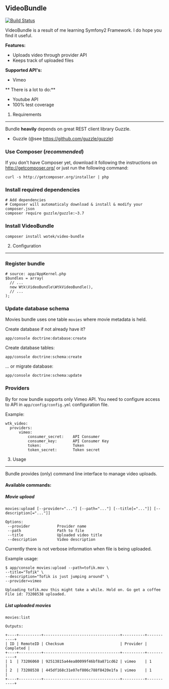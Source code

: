VideoBundle
----------------------------------

[![Build Status](https://travis-ci.org/wotek/VideoBundle.png?branch=master)](https://travis-ci.org/wotek/VideoBundle)

VideoBundle is a result of me learning Symfony2 Framework.
I do hope you find it useful.

**Features:**

* Uploads video through provider API
* Keeps track of uploaded files

**Supported API's:**

* Vimeo

** There is a lot to do:**

* Youtube API
* 100% test coverage

1) Requirements
----------------------------------

Bundle **heavily** depends on great REST client library Guzzle.

* Guzzle (@see https://github.com/guzzle/guzzle)

### Use Composer (*recommended*)

If you don't have Composer yet, download it following the instructions on
http://getcomposer.org/ or just run the following command:

    curl -s http://getcomposer.org/installer | php

### Install required dependencies

    # Add dependencies
    # Composer will automaticaly download & install & modify your composer.json
    composer require guzzle/guzzle:~3.7

### Install VideoBundle

    composer install wotek/video-bundle

2) Configuration
----------------------------------

### Register bundle

    # source: app/AppKernel.php
    $bundles = array(
      // ...
      new Wtk\VideoBundle\WtkVideoBundle(),
      // ...
    );

### Update database schema

Movies bundle uses one table ``movies`` where movie metadata is held.

Create database if not already have it?

    app/console doctrine:database:create

Create database tables:

    app/console doctrine:schema:create

... or migrate database:

    app/console doctrine:schema:update

### Providers

By for now bundle supports only Vimeo API.
You need to configure access to API in `app/config/config.yml` configuration file.

Example:

    wtk_video:
      providers:
          vimeo:
              consumer_secret:    API Consumer
              consumer_key:       API Consumer Key
              token:              Token
              token_secret:       Token secret

3) Usage
----------------------------------

Bundle provides (only) command line interface to manage video uploads.

#### Available commands:

##### Movie upload

    movies:upload [--provider="..."] [--path="..."] [--title[="..."]] [--description[="..."]]

    Options:
     --provider            Provider name
     --path                Path to file
     --title               Uploaded video title
     --description         Video description

Currently there is not verbose information when file is being uploaded.

Example usage:

    $ app/console movies:upload --path=tofik.mov \
    --title="Tofik" \
    --description="Tofik is just jumping around" \
    --provider=vimeo

    Uploading tofik.mov this might take a while. Hold on. Go get a coffee
    File id: 73208538 uploaded.


##### List uploaded movies

    movies:list

    Outputs:

    +----+----------+----------------------------------+----------+-----------+
    | ID | RemoteID | Checksum                         | Provider | Completed |
    +----+----------+----------------------------------+----------+-----------+
    | 1  | 73206060 | 92513815a44ea80099f46bf8a871cd62 | vimeo    | 1         |
    | 2  | 73208538 | 445df168c31e07ef806c788f8420e1fa | vimeo    | 1         |
    +----+----------+----------------------------------+----------+-----------+











